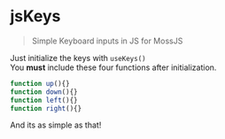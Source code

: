 # jsKeys

> Simple Keyboard inputs in JS for MossJS

Just initialize the keys with `useKeys()`<br/>
You __must__ include these four functions after initialization.

```js
function up(){}
function down(){}
function left(){}
function right(){}
```

And its as simple as that!
